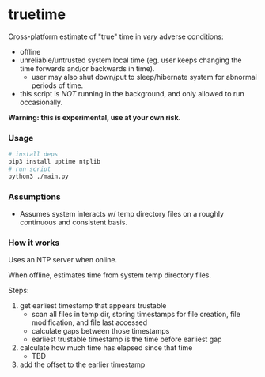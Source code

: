 # truetime
Cross-platform estimate of "true" time in _very_ adverse conditions:
- offline
- unreliable/untrusted system local time (eg. user keeps changing the time forwards and/or backwards in time).
  - user may also shut down/put to sleep/hibernate system for abnormal periods of time.
- this script is _NOT_ running in the background, and only allowed to run occasionally.

**Warning: this is experimental, use at your own risk.**

### Usage
```bash
# install deps
pip3 install uptime ntplib
# run script
python3 ./main.py
```

### Assumptions
- Assumes system interacts w/ temp directory files on a roughly continuous and consistent basis.

### How it works

Uses an NTP server when online.

When offline, estimates time from system temp directory files.



Steps:
1. get earliest timestamp that appears trustable
    - scan all files in temp dir, storing timestamps for file creation, file modification, and file last accessed
    - calculate gaps between those timestamps
    - earliest trustable timestamp is the time before earliest gap
2. calculate how much time has elapsed since that time
    - TBD
3. add the offset to the earlier timestamp
